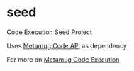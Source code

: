 # seed
Code Execution Seed Project

Uses [Metamug Code API](https://github.com/metamug/mtg-api) as dependency

For more on [Metamug Code Execution](https://metamug.com/docs/code-execution.php)
